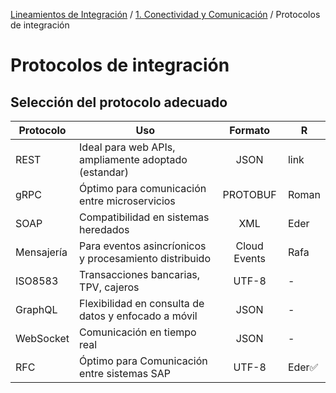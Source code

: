 [Lineamientos de Integración](../../index.md#lineamientos-de-integración) / [1. Conectividad y Comunicación](../../index.md#1-conectividad-y-comunicación) / Protocolos de integración

# Protocolos de integración

## Selección del protocolo adecuado

| Protocolo  | Uso                                                    |   Formato    | R      |
| ---------- | ------------------------------------------------------ | :----------: | ------ |
| REST       | Ideal para web APIs, ampliamente adoptado (estandar)   |     JSON     | link   |
| gRPC       | Óptimo para comunicación entre microservicios          |   PROTOBUF   | Roman  |
| SOAP       | Compatibilidad en sistemas heredados                   |     XML      | Eder   |
| Mensajería | Para eventos asincríonicos y procesamiento distribuido | Cloud Events | Rafa   |
| ISO8583    | Transacciones bancarias, TPV, cajeros                  |    UTF-8     | -      |
| GraphQL    | Flexibilidad en consulta de datos y enfocado a móvil   |     JSON     | -      |
| WebSocket  | Comunicación en tiempo real                            |     JSON     | -      |
| RFC        | Óptimo para Comunicación entre sistemas SAP            |    UTF-8     | Eder✅ |
